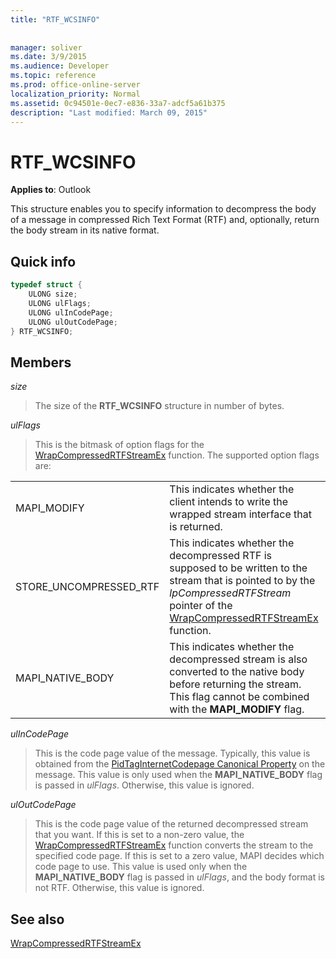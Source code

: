 ```yaml
---
title: "RTF_WCSINFO"
 
 
manager: soliver
ms.date: 3/9/2015
ms.audience: Developer
ms.topic: reference
ms.prod: office-online-server
localization_priority: Normal
ms.assetid: 0c94501e-0ec7-e836-33a7-adcf5a61b375
description: "Last modified: March 09, 2015"
---
```


# RTF_WCSINFO

  
  
**Applies to**: Outlook 
  
This structure enables you to specify information to decompress the body of a message in compressed Rich Text Format (RTF) and, optionally, return the body stream in its native format.
  
## Quick info

```cpp
typedef struct { 
    ULONG size; 
    ULONG ulFlags; 
    ULONG ulInCodePage; 
    ULONG ulOutCodePage; 
} RTF_WCSINFO;

```

## Members

 _size_
  
> The size of the **RTF_WCSINFO** structure in number of bytes. 
    
 _ulFlags_
  
> This is the bitmask of option flags for the [WrapCompressedRTFStreamEx](wrapcompressedrtfstreamex.md) function. The supported option flags are: 
    
|||
|:-----|:-----|
|MAPI_MODIFY  <br/> |This indicates whether the client intends to write the wrapped stream interface that is returned.  <br/> |
|STORE_UNCOMPRESSED_RTF  <br/> |This indicates whether the decompressed RTF is supposed to be written to the stream that is pointed to by the  _lpCompressedRTFStream_ pointer of the [WrapCompressedRTFStreamEx](wrapcompressedrtfstreamex.md) function.  <br/> |
|MAPI_NATIVE_BODY  <br/> |This indicates whether the decompressed stream is also converted to the native body before returning the stream. This flag cannot be combined with the **MAPI_MODIFY** flag.  <br/> |
   
 _ulInCodePage_
  
> This is the code page value of the message. Typically, this value is obtained from the [PidTagInternetCodepage Canonical Property](pidtaginternetcodepage-canonical-property.md) on the message. This value is only used when the **MAPI_NATIVE_BODY** flag is passed in  _ulFlags_. Otherwise, this value is ignored.
    
 _ulOutCodePage_
  
> This is the code page value of the returned decompressed stream that you want. If this is set to a non-zero value, the [WrapCompressedRTFStreamEx](wrapcompressedrtfstreamex.md) function converts the stream to the specified code page. If this is set to a zero value, MAPI decides which code page to use. This value is used only when the **MAPI_NATIVE_BODY** flag is passed in  _ulFlags_, and the body format is not RTF. Otherwise, this value is ignored.
    
## See also



[WrapCompressedRTFStreamEx](wrapcompressedrtfstreamex.md)

